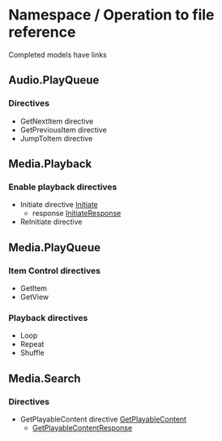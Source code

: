 # Namespace / Operation to file reference

Completed models have links

## Audio.PlayQueue

### Directives

* GetNextItem directive
* GetPreviousItem directive
* JumpToItem directive

## Media.Playback

### Enable playback directives

* Initiate directive [Initiate](playback.go#L5)
    * response [InitiateResponse](playback.go#L46)
* ReInitiate directive

## Media.PlayQueue

### Item Control directives

* GetItem 
* GetView 

### Playback directives

* Loop 
* Repeat 
* Shuffle 

## Media.Search

### Directives

* GetPlayableContent directive [GetPlayableContent](search.go#L5)
  * [GetPlayableContentResponse](search.go#L72)
